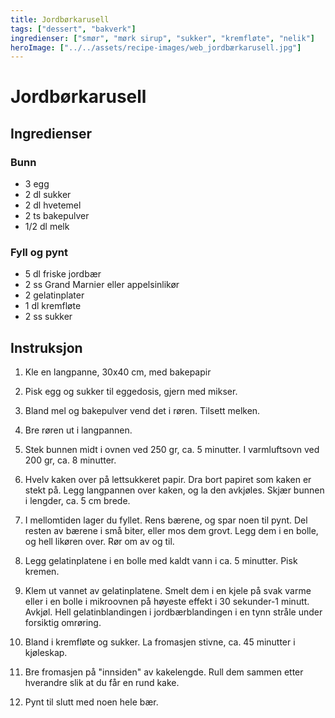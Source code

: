 ```yaml
---
title: Jordbørkarusell
tags: ["dessert", "bakverk"]
ingredienser: ["smør", "mørk sirup", "sukker", "kremfløte", "nelik"]
heroImage: ["../../assets/recipe-images/web_jordbærkarusell.jpg"]
---
```


# Jordbørkarusell

## Ingredienser

### Bunn

- 3 egg
- 2 dl sukker
- 2 dl hvetemel
- 2 ts bakepulver
- 1/2 dl melk

### Fyll og pynt

- 5 dl friske jordbær
- 2 ss Grand Marnier eller appelsinlikør
- 2 gelatinplater
- 1 dl kremfløte
- 2 ss sukker

## Instruksjon

1. Kle en langpanne, 30x40 cm, med bakepapir

2. Pisk egg og sukker til eggedosis, gjern med mikser.

3. Bland mel og bakepulver vend det i røren. Tilsett melken.

4. Bre røren ut i langpannen.

5. Stek bunnen midt i ovnen ved 250 gr, ca. 5 minutter. I varmluftsovn ved 200 gr, ca. 8 minutter.

6. Hvelv kaken over på lettsukkeret papir. Dra bort papiret som kaken er stekt på. Legg langpannen over kaken, og la den avkjøles. Skjær bunnen i lengder, ca. 5 cm brede.

7. I mellomtiden lager du fyllet. Rens bærene, og spar noen til pynt. Del resten av bærene i små biter, eller mos dem grovt. Legg dem i en bolle, og hell likøren over. Rør om av og til.

8. Legg gelatinplatene i en bolle med kaldt vann i ca. 5 minutter. Pisk kremen.

9. Klem ut vannet av gelatinplatene. Smelt dem i en kjele på svak varme eller i en bolle i mikroovnen på høyeste effekt i 30 sekunder-1 minutt. Avkjøl. Hell gelatinblandingen i jordbærblandingen i en tynn stråle under forsiktig omrøring.

10. Bland i kremfløte og sukker. La fromasjen stivne, ca. 45 minutter i kjøleskap.

11. Bre fromasjen på "innsiden" av kakelengde. Rull dem sammen etter hverandre slik at du får en rund kake.

12. Pynt til slutt med noen hele bær.
